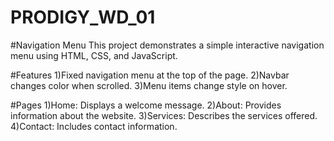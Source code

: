# PRODIGY_WD_01

#Navigation Menu
This project demonstrates a simple interactive navigation menu using HTML, CSS, and JavaScript.

#Features
1)Fixed navigation menu at the top of the page.
2)Navbar changes color when scrolled.
3)Menu items change style on hover.

#Pages
1)Home: Displays a welcome message.
2)About: Provides information about the website.
3)Services: Describes the services offered.
4)Contact: Includes contact information.
